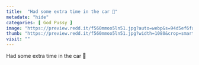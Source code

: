 ```yaml
---
title:  "Had some extra time in the car 🤤"
metadate: "hide"
categories: [ God Pussy ]
image: "https://preview.redd.it/f560mmoo5ln51.jpg?auto=webp&s=94d5ef6fa3c819e41f0a413dccf9a4ec244229b9"
thumb: "https://preview.redd.it/f560mmoo5ln51.jpg?width=1080&crop=smart&auto=webp&s=40ab0c6280a75e1c4a57c413063dff558036aed5"
visit: ""
---
```

Had some extra time in the car 🤤
